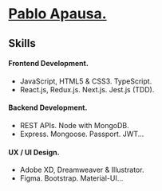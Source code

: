 # [Pablo Apausa.](https://pabloapausa.com)

## Skills 

#### Frontend Development.
- JavaScript, HTML5 & CSS3. TypeScript.
- React.js, Redux.js. Next.js. Jest.js (TDD).

#### Backend Development.
- REST APIs. Node with MongoDB.
- Express. Mongoose. Passport. JWT...

#### UX / UI Design.
- Adobe XD, Dreamweaver & Illustrator.
- Figma. Bootstrap. Material-UI...
